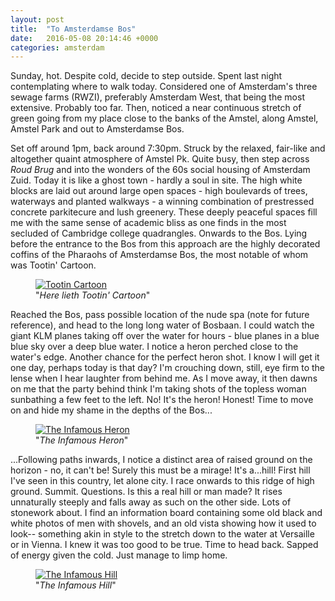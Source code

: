```yaml
---
layout: post
title:  "To Amsterdamse Bos"
date:   2016-05-08 20:14:46 +0000
categories: amsterdam
---
```


Sunday, hot. Despite cold, decide to step outside. Spent last night 
contemplating where to walk today. Considered one of Amsterdam's three sewage 
farms (RWZI), preferably Amsterdam West, that being the most extensive. 
Probably too far. Then, noticed a near continuous stretch of green going from 
my place close to the banks of the Amstel, along Amstel, Amstel Park and out 
to Amsterdamse Bos.

Set off around 1pm, back around 7:30pm. Struck by the relaxed, fair-like and 
altogether quaint atmosphere of Amstel Pk. Quite busy, then step across 
*Roud Brug* and into the wonders of the 60s social housing of Amsterdam Zuid. 
Today it is like a ghost town - hardly a soul in site. The high white blocks 
are laid out around large open spaces - high boulevards of trees, waterways 
and planted walkways - a winning combination of prestressed concrete 
parkitecure and lush greenery. These deeply peaceful spaces fill me with the 
same sense of academic bliss as one finds in the most secluded of Cambridge 
college quadrangles. Onwards to the Bos. Lying before the entrance to the Bos 
from this approach are the highly decorated coffins of the Pharaohs of 
Amsterdamse Bos, the most notable of whom was Tootin' Cartoon.

<figure>
	<a href='https://imgur.com/r5iV4Ot'>
		<img src='https://i.imgur.com/r5iV4Ot.jpg' style="max-width: 600px;" alt='Tootin Cartoon' >
	</a>	
    <figcaption>"<i>Here lieth Tootin' Cartoon</i>"</figcaption>
</figure>

Reached the Bos, pass possible location of the nude spa (note for future 
reference), and head to the long long water of Bosbaan. I could watch the 
giant KLM planes taking off over the water for hours - blue planes in a blue 
blue sky over a deep blue water. I notice a heron perched close to the 
water's edge. Another chance for the perfect heron shot. I know I will get it 
one day, perhaps today is that day? I'm crouching down, still, eye firm to 
the lense when I hear laughter from behind me. As I move away, it then dawns 
on me that the party behind think I'm taking shots of the topless woman 
sunbathing a few feet to the left. No! It's the heron! Honest! Time to move 
on and hide my shame in the depths of the Bos...

<figure>
	<a href='https://imgur.com/iFMm2si'>
		<img src='https://i.imgur.com/iFMm2si.jpg' style="max-width: 400px;" alt='The Infamous Heron' >
	</a>	
    <figcaption>"<i>The Infamous Heron</i>"</figcaption>
</figure>

...Following paths inwards, I notice a distinct area of raised ground on 
the horizon - no, it can't be! Surely this must be a mirage! It's a...hill! 
First hill I've seen in this country, let alone city. I race onwards to 
this ridge of high ground. Summit. Questions. Is this a real hill or man 
made? It rises unnaturally steeply and falls away as such on the other 
side. Lots of stonework about. I find an information board containing some 
old black and white photos of men with shovels, and an old vista showing 
how it used to look-- something akin in style to the stretch down to the 
water at Versaille or in Vienna. I knew it was too good to be true. Time 
to head back. Sapped of energy given the cold. Just manage to limp home.

<figure>
	<a href='https://imgur.com/wv6tP1Y'>
		<img src='https://i.imgur.com/wv6tP1Y.jpg' style="max-width: 600px;" alt='The Infamous Hill' >
	</a>	
    <figcaption>"<i>The Infamous Hill</i>"</figcaption>
</figure>
